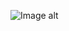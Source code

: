 ![Image alt](https://github.com/twysis/atelier-fullstack-webapplication/blob/main/ER-диаграмма.png)

